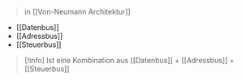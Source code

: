 > in [[Von-Neumann Architektur]]

- [[Datenbus]]
- [[Adressbus]]
- [[Steuerbus]]

> [!info] Ist eine Kombination aus [[Datenbus]] + [[Adressbus]] + [[Steuerbus]]